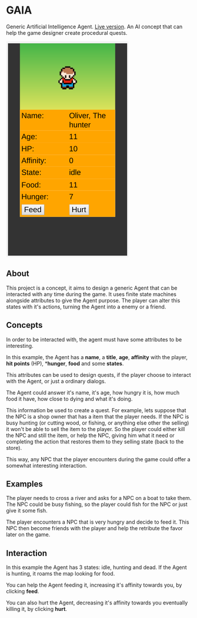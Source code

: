# GAIA

Generic Artificial Intelligence Agent. [Live version](https://victorribeiro.com/gaia).
An AI concept that can help the game designer create procedural quests.

![screenshot](screenshot.png)

## About

This project is a concept, it aims to design a generic Agent that can be interacted with any time during the game. It uses finite state machines alongside attributes to give the Agent purpose. The player can alter this states with it's actions, turning the Agent into a enemy or a friend.

## Concepts

In order to be interacted with, the agent must have some attributes to be interesting.

In this example, the Agent has a **name**, a **title**, **age**, **affinity** with the player, **hit points** (HP), ***hunger**, **food** and some **states**.

This attributes can be used to design quests, if the player choose to interact with the Agent, or just a ordinary dialogs.

The Agent could answer it's name, it's age, how hungry it is, how much food it have, how close to dying and what it's doing. 

This information be used to create a quest. For example, lets suppose that the NPC is a shop owner that has a item that the player needs. 
If the NPC is busy hunting (or cutting wood, or fishing, or anything else other the selling) it won't be able to sell the item to the player. So the player could either kill the NPC and still the item, or help the NPC, giving him what it need or completing the action that restores them to they selling state (back to the store).

This way, any NPC that the player encounters during the game could offer a somewhat interesting interaction. 

## Examples

The player needs to cross a river and asks for a NPC on a boat to take them. The NPC could be busy fishing, so the player could fish for the NPC or just give it some fish.

The player encounters a NPC that is very hungry and decide to feed it. This NPC then become friends with the player and help the retribute the favor later on the game.

## Interaction

In this example the Agent has 3 states: idle, hunting and dead. If the Agent is hunting, it roams the map looking for food.

You can help the Agent feeding it, increasing it's affinity towards you, by clicking **feed**.

You can also hurt the Agent, decreasing it's affinity towards you eventually killing it, by clicking **hurt**.
